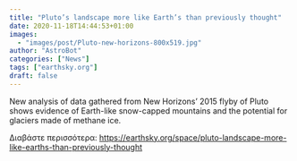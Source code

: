 ```yaml
---
title: "Pluto’s landscape more like Earth’s than previously thought"
date: 2020-11-18T14:44:53+01:00
images:
  - "images/post/Pluto-new-horizons-800x519.jpg"
author: "AstroBot"
categories: ["News"]
tags: ["earthsky.org"]
draft: false
---
```


New analysis of data gathered from New Horizons’ 2015 flyby of Pluto shows evidence of Earth-like snow-capped mountains and the potential for glaciers made of methane ice.

Διαβάστε περισσότερα: https://earthsky.org/space/pluto-landscape-more-like-earths-than-previously-thought
